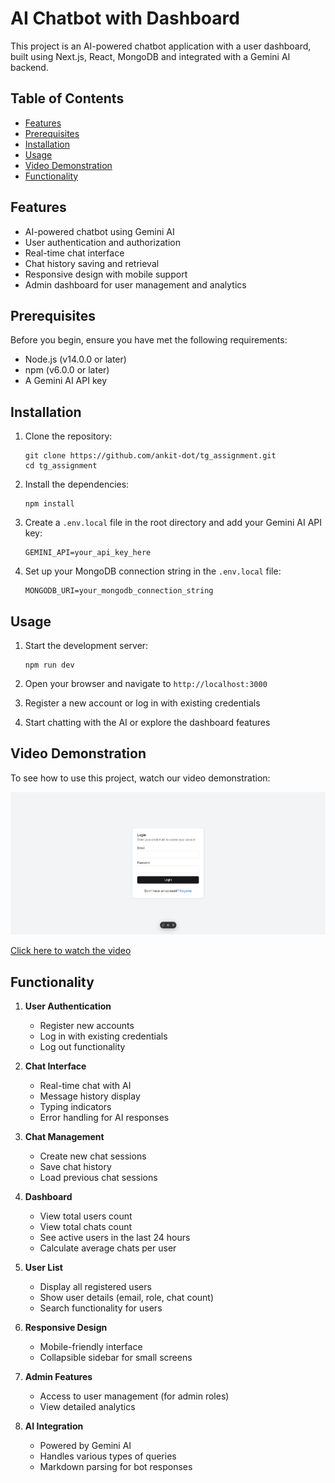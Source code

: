 # AI Chatbot with Dashboard

This project is an AI-powered chatbot application with a user dashboard, built using Next.js, React, MongoDB and integrated with a Gemini AI backend.

## Table of Contents

- [Features](#features)
- [Prerequisites](#prerequisites)
- [Installation](#installation)
- [Usage](#usage)
- [Video Demonstration](#video-demonstration)
- [Functionality](#functionality)

## Features

- AI-powered chatbot using Gemini AI
- User authentication and authorization
- Real-time chat interface
- Chat history saving and retrieval
- Responsive design with mobile support
- Admin dashboard for user management and analytics

## Prerequisites

Before you begin, ensure you have met the following requirements:

- Node.js (v14.0.0 or later)
- npm (v6.0.0 or later)
- A Gemini AI API key

## Installation

1. Clone the repository:

   ```
   git clone https://github.com/ankit-dot/tg_assignment.git
   cd tg_assignment
   ```

2. Install the dependencies:

   ```
   npm install
   ```

3. Create a `.env.local` file in the root directory and add your Gemini AI API key:

   ```
   GEMINI_API=your_api_key_here
   ```

4. Set up your MongoDB connection string in the `.env.local` file:
   ```
   MONGODB_URI=your_mongodb_connection_string
   ```

## Usage

1. Start the development server:

   ```
   npm run dev
   ```

2. Open your browser and navigate to `http://localhost:3000`

3. Register a new account or log in with existing credentials

4. Start chatting with the AI or explore the dashboard features

## Video Demonstration

To see how to use this project, watch our video demonstration:

[![AI Chatbot Demo](./thumbnailPhoto.png)](https://www.youtube.com/watch?v=VtDfkF7PF0A)

[Click here to watch the video](https://www.youtube.com/watch?v=VtDfkF7PF0A)

## Functionality

1. **User Authentication**

   - Register new accounts
   - Log in with existing credentials
   - Log out functionality

2. **Chat Interface**

   - Real-time chat with AI
   - Message history display
   - Typing indicators
   - Error handling for AI responses

3. **Chat Management**

   - Create new chat sessions
   - Save chat history
   - Load previous chat sessions

4. **Dashboard**

   - View total users count
   - View total chats count
   - See active users in the last 24 hours
   - Calculate average chats per user

5. **User List**

   - Display all registered users
   - Show user details (email, role, chat count)
   - Search functionality for users

6. **Responsive Design**

   - Mobile-friendly interface
   - Collapsible sidebar for small screens

7. **Admin Features**

   - Access to user management (for admin roles)
   - View detailed analytics

8. **AI Integration**
   - Powered by Gemini AI
   - Handles various types of queries
   - Markdown parsing for bot responses
